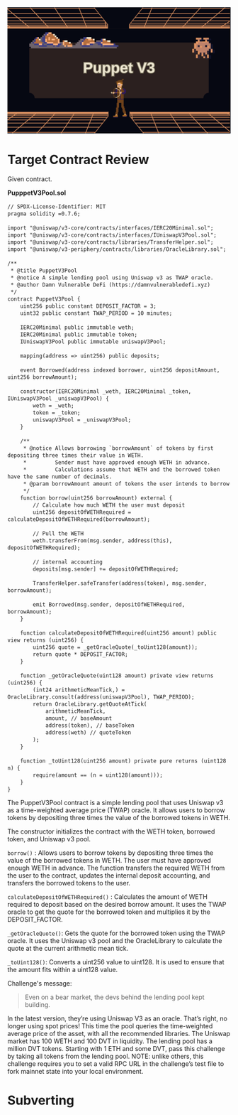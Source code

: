 <img src="https://github.com/wasny0ps/Damn-Vulnerable-DeFi/blob/main/src/14.png">

# Target Contract Review

Given contract.

**PupppetV3Pool.sol**

```solidity
// SPDX-License-Identifier: MIT
pragma solidity =0.7.6;

import "@uniswap/v3-core/contracts/interfaces/IERC20Minimal.sol";
import "@uniswap/v3-core/contracts/interfaces/IUniswapV3Pool.sol";
import "@uniswap/v3-core/contracts/libraries/TransferHelper.sol";
import "@uniswap/v3-periphery/contracts/libraries/OracleLibrary.sol";

/**
 * @title PuppetV3Pool
 * @notice A simple lending pool using Uniswap v3 as TWAP oracle.
 * @author Damn Vulnerable DeFi (https://damnvulnerabledefi.xyz)
 */
contract PuppetV3Pool {
    uint256 public constant DEPOSIT_FACTOR = 3;
    uint32 public constant TWAP_PERIOD = 10 minutes;

    IERC20Minimal public immutable weth;
    IERC20Minimal public immutable token;
    IUniswapV3Pool public immutable uniswapV3Pool;

    mapping(address => uint256) public deposits;

    event Borrowed(address indexed borrower, uint256 depositAmount, uint256 borrowAmount);

    constructor(IERC20Minimal _weth, IERC20Minimal _token, IUniswapV3Pool _uniswapV3Pool) {
        weth = _weth;
        token = _token;
        uniswapV3Pool = _uniswapV3Pool;
    }

    /**
     * @notice Allows borrowing `borrowAmount` of tokens by first depositing three times their value in WETH.
     *         Sender must have approved enough WETH in advance.
     *         Calculations assume that WETH and the borrowed token have the same number of decimals.
     * @param borrowAmount amount of tokens the user intends to borrow
     */
    function borrow(uint256 borrowAmount) external {
        // Calculate how much WETH the user must deposit
        uint256 depositOfWETHRequired = calculateDepositOfWETHRequired(borrowAmount);

        // Pull the WETH
        weth.transferFrom(msg.sender, address(this), depositOfWETHRequired);

        // internal accounting
        deposits[msg.sender] += depositOfWETHRequired;

        TransferHelper.safeTransfer(address(token), msg.sender, borrowAmount);

        emit Borrowed(msg.sender, depositOfWETHRequired, borrowAmount);
    }

    function calculateDepositOfWETHRequired(uint256 amount) public view returns (uint256) {
        uint256 quote = _getOracleQuote(_toUint128(amount));
        return quote * DEPOSIT_FACTOR;
    }

    function _getOracleQuote(uint128 amount) private view returns (uint256) {
        (int24 arithmeticMeanTick,) = OracleLibrary.consult(address(uniswapV3Pool), TWAP_PERIOD);
        return OracleLibrary.getQuoteAtTick(
            arithmeticMeanTick,
            amount, // baseAmount
            address(token), // baseToken
            address(weth) // quoteToken
        );
    }

    function _toUint128(uint256 amount) private pure returns (uint128 n) {
        require(amount == (n = uint128(amount)));
    }
}
```

The PuppetV3Pool contract is a simple lending pool that uses Uniswap v3 as a time-weighted average price (TWAP) oracle. It allows users to borrow tokens by depositing three times the value of the borrowed tokens in WETH.

The constructor initializes the contract with the WETH token, borrowed token, and Uniswap v3 pool.

`borrow()` : Allows users to borrow tokens by depositing three times the value of the borrowed tokens in WETH. The user must have approved enough WETH in advance. The function transfers the required WETH from the user to the contract, updates the internal deposit accounting, and transfers the borrowed tokens to the user.

`calculateDepositOfWETHRequired()` : Calculates the amount of WETH required to deposit based on the desired borrow amount. It uses the TWAP oracle to get the quote for the borrowed token and multiplies it by the DEPOSIT_FACTOR.

`_getOracleQuote()`: Gets the quote for the borrowed token using the TWAP oracle. It uses the Uniswap v3 pool and the OracleLibrary to calculate the quote at the current arithmetic mean tick.

`_toUint128()`:  Converts a uint256 value to uint128. It is used to ensure that the amount fits within a uint128 value.





Challenge's message:

> Even on a bear market, the devs behind the lending pool kept building.

In the latest version, they’re using Uniswap V3 as an oracle. That’s right, no longer using spot prices! This time the pool queries the time-weighted average price of the asset, with all the recommended libraries.
The Uniswap market has 100 WETH and 100 DVT in liquidity. The lending pool has a million DVT tokens.
Starting with 1 ETH and some DVT, pass this challenge by taking all tokens from the lending pool.
NOTE: unlike others, this challenge requires you to set a valid RPC URL in the challenge’s test file to fork mainnet state into your local environment.

# Subverting

